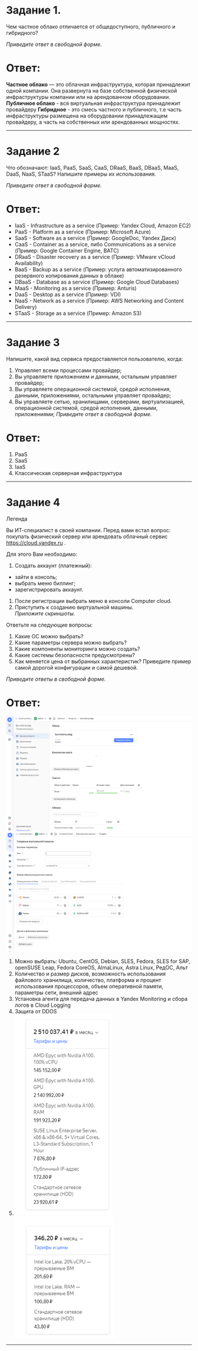# Задание 1.
Чем частное облако отличается от общедоступного, публичного и гибридного?

*Приведите ответ в свободной форме.*  

# Ответ:  
**Частное облако** — это облачная инфраструктура, которая принадлежит одной компании.
Она развернута на базе собственной физической инфраструктуры компании или на арендованном оборудовании.  
**Публичное облако**  - вся виртуальная инфраструктура принадлежит провайдеру
**Гибридное** - это смесь частного и публичного, т.е часть инфраструктуры размещена на оборудовании принадлежащем 
провайдеру, а часть на собственных или арендованных мощностях.  

---

# Задание 2
Что обозначают: IaaS, PaaS, SaaS, CaaS, DRaaS, BaaS, DBaaS, MaaS, DaaS, NaaS, STaaS? Напишите примеры их использования.

*Приведите ответ в свободной форме.*  

# Ответ:  
* IaaS - Infrastructure as a service (Пример: Yandex Cloud, Amazon EC2)
* PaaS - Platform as a service  (Пример: Microsoft Azure)
* SaaS - Software as a service  (Пример: GoogleDoc, Yandex Диск)
* CaaS - Container as a service, либо Communications as a service (Пример: Google Container Engine, ВАТС)
* DRaaS - Disaster recovery as a service  (Пример: VMware vCloud Availability)
* BaaS - Backup as a service  (Пример: услуга автоматизированного резервного копирования данных в облаке)  
* DBaaS - Database as a service  (Пример: Google Cloud Databases)
* MaaS - Monitoring as a service (Пример: Anturis) 
* DaaS - Desktop as a service (Пример: VDI)
* NaaS - Network as a service  (Пример: AWS Networking and Content Delivery)
* STaaS - Storage as a service (Пример: Amazon S3)  

---

# Задание 3
Напишите, какой вид сервиса предоставляется пользователю, когда:

1. Управляет всеми процессами провайдер;
2. Вы управляете приложением и данными, остальным управляет провайдер;
3. Вы управляете операционной системой, средой исполнения, данными, приложениями, остальными управляет провайдер;
4. Вы управляете сетью, хранилищами, серверами, виртуализацией, операционной системой, средой исполнения, данными, 
приложениями;
*Приведите ответ в свободной форме.*  

# Ответ:  
1. PaaS
2. SaaS
3. IaaS
4. Классическая серверная инфраструктура  

---

# Задание 4
Легенда

Вы ИТ-специалист в своей компании. Перед вами встал вопрос: покупать физический сервер или арендовать 
облачный сервис https://cloud.yandex.ru .

Для этого Вам необходимо:

1. Создать аккаунт (платежный):  
* зайти в консоль;  
* выбрать меню биллинг;  
* зарегистрировать аккаунт.  
1. После регистрации выбрать меню в консоли Computer cloud.  
2. Приступить к созданию виртуальной машины.  
*Приложите скриншоты.*  

Ответьте на следующие вопросы:

1. Какие ОС можно выбрать?
2. Какие параметры сервера можно выбрать?
3. Какие компоненты мониторинга можно создать?
4. Какие системы безопасности предусмотрены?
5. Как меняется цена от выбранных характеристик? Приведите пример самой дорогой конфигурации и самой дешевой.

*Приведите ответы в свободной форме.*  

# Ответ:  
![pic1](1.png)  
![pic2](2.png)  

1. Можно выбрать: Ubuntu, CentOS, Debian, SLES, Fedora, SLES for SAP, openSUSE Leap, Fedora CoreOS, AlmaLinux,
Astra Linux, РедОС, Альт
2. Количество и размер дисков, возможность использования файлового хранилища, количество, платформа и процент использования процессоров, объем оперативной памяти,
параметры сети, внешний адрес
3. Установка агента для передача данных в Yandex Monitoring и сбора логов в Cloud Logging
4. Защита от DDOS
5. ![pic3](3.png)  
![pic4](4.png)  

---





